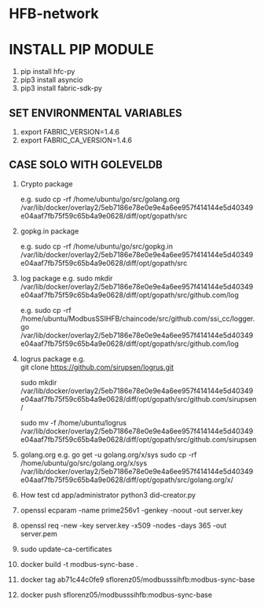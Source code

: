 # HFB-network

# INSTALL PIP MODULE

1. pip install hfc-py
2. pip3 install asyncio
3. pip3 install fabric-sdk-py


## SET ENVIRONMENTAL VARIABLES

1. export FABRIC_VERSION=1.4.6
2. export FABRIC_CA_VERSION=1.4.6

## CASE SOLO WITH GOLEVELDB

1. Crypto package

   e.g. sudo cp -rf /home/ubuntu/go/src/golang.org /var/lib/docker/overlay2/5eb7186e78e0e9e4a6ee957f414144e5d40349e04aaf7fb75f59c65b4a9e0628/diff/opt/gopath/src

2. gopkg.in package

   e.g. sudo cp -rf /home/ubuntu/go/src/gopkg.in /var/lib/docker/overlay2/5eb7186e78e0e9e4a6ee957f414144e5d40349e04aaf7fb75f59c65b4a9e0628/diff/opt/gopath/src

3. log package
e.g.
   sudo mkdir /var/lib/docker/overlay2/5eb7186e78e0e9e4a6ee957f414144e5d40349e04aaf7fb75f59c65b4a9e0628/diff/opt/gopath/src/github.com/log

   e.g. sudo cp -rf /home/ubuntu/ModbusSSIHFB/chaincode/src/github.com/ssi_cc/logger.go /var/lib/docker/overlay2/5eb7186e78e0e9e4a6ee957f414144e5d40349e04aaf7fb75f59c65b4a9e0628/diff/opt/gopath/src/github.com/log

4. logrus package
e.g.    
   git clone https://github.com/sirupsen/logrus.git
   
   sudo mkdir /var/lib/docker/overlay2/5eb7186e78e0e9e4a6ee957f414144e5d40349e04aaf7fb75f59c65b4a9e0628/diff/opt/gopath/src/github.com/sirupsen/
   
   sudo mv -f /home/ubuntu/logrus /var/lib/docker/overlay2/5eb7186e78e0e9e4a6ee957f414144e5d40349e04aaf7fb75f59c65b4a9e0628/diff/opt/gopath/src/github.com/sirupsen

5. golang.org
e.g.
   go get -u golang.org/x/sys
   sudo cp -rf /home/ubuntu/go/src/golang.org/x/sys /var/lib/docker/overlay2/5eb7186e78e0e9e4a6ee957f414144e5d40349e04aaf7fb75f59c65b4a9e0628/diff/opt/gopath/src/golang.org/x/

6. How test
   cd app/administrator
   python3 did-creator.py

7. openssl ecparam -name prime256v1 -genkey -noout -out server.key
8. openssl req -new -key server.key -x509 -nodes -days 365 -out server.pem
9. sudo update-ca-certificates

9. docker build -t modbus-sync-base .
10. docker tag ab71c44c0fe9 sflorenz05/modbusssihfb:modbus-sync-base
11. docker push sflorenz05/modbusssihfb:modbus-sync-base